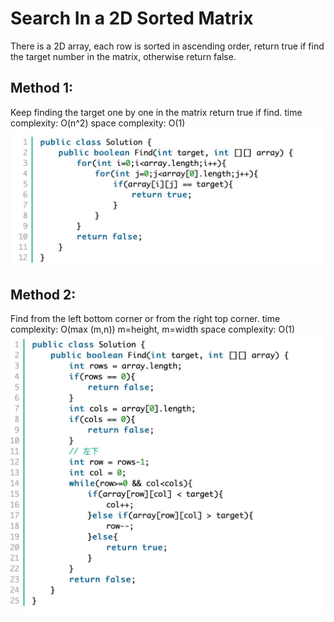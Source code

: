 # Search In a 2D Sorted Matrix
There is a 2D array, each row is sorted in ascending order, return true if find the target number in the matrix, otherwise return false.

## Method 1:
Keep finding the target one by one in the matrix return true if find.
time complexity: O(n^2)
space complexity: O(1)
![method 1](method1.jpg)

## Method 2:
Find from the left bottom corner or from the right top corner.
time complexity: O(max (m,n)) m=height, m=width
space complexity: O(1)
![method 2](method2.jpg)

